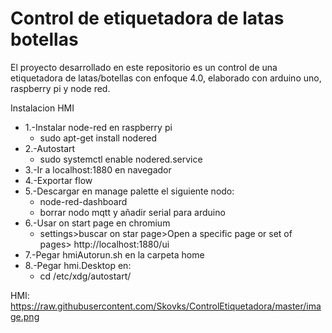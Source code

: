 # Control de etiquetadora de latas botellas 
El proyecto desarrollado en este repositorio es un control de una etiquetadora de latas/botellas con enfoque 4.0, elaborado con arduino uno, raspberry pi y node red.


 Instalacion HMI
- 1.-Instalar node-red en raspberry pi
    - sudo apt-get install nodered
- 2.-Autostart
    - sudo systemctl enable nodered.service
- 3.-Ir a localhost:1880 en navegador
- 4.-Exportar flow
- 5.-Descargar en manage palette el siguiente nodo:
    - node-red-dashboard
    - borrar nodo mqtt y añadir serial para arduino
- 6.-Usar on start page en chromium 
    - settings>buscar on star page>Open a specific page or set of pages> http://localhost:1880/ui
- 7.-Pegar hmiAutorun.sh en la carpeta home
- 8.-Pegar hmi.Desktop en:
    - cd /etc/xdg/autostart/

HMI:
https://raw.githubusercontent.com/Skovks/ControlEtiquetadora/master/image.png


